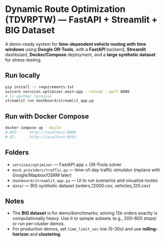 # Dynamic Route Optimization (TDVRPTW) — FastAPI + Streamlit + BIG Dataset

A demo-ready system for **time-dependent vehicle routing with time windows** using **Google OR-Tools**, with a **FastAPI** backend, **Streamlit** dashboard, **Docker/Compose** deployment, and a **large synthetic dataset** for stress-testing.

## Run locally
```bash
pip install -r requirements.txt
uvicorn services.optimizer.main:app --reload --port 8000
# in another terminal
streamlit run dashboard/streamlit_app.py
```

## Run with Docker Compose
```bash
docker compose up --build
# API:     http://localhost:8000
# UI:      http://localhost:8501
```

## Folders
- `services/optimizer` — FastAPI app + OR-Tools solver
- `mock_providers/traffic.py` — time-of-day traffic simulator (replace with Google/Mapbox/OSRM later)
- `dashboard/streamlit_app.py` — UI to run scenarios and visualize routes
- `data/` — BIG synthetic dataset (orders_12000.csv, vehicles_120.csv)

## Notes
- The **BIG dataset** is for demo/benchmarks; solving 12k orders exactly is computationally heavy.
  Use it to sample subsets (e.g., 200–800 stops) or run per-cluster demos.
- For production demos, set `time_limit_sec` low (5–30s) and use **rolling-horizon** and **clustering**.
